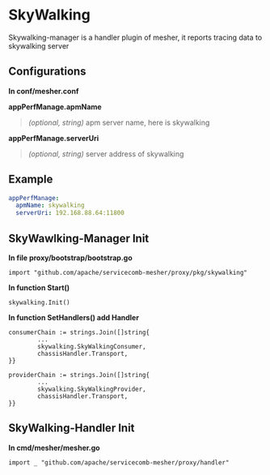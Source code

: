 # SkyWalking

Skywalking-manager is a handler plugin of mesher, it reports tracing data to skywalking server

## Configurations
**In conf/mesher.conf**

**appPerfManage.apmName**
>  *(optional, string)* apm server name, here is skywalking

**appPerfManage.serverUri**
>  *(optional, string)* server address of skywalking

## Example
```yaml
appPerfManage:
  apmName: skywalking
  serverUri: 192.168.88.64:11800
```

## SkyWawlking-Manager Init
**In file proxy/bootstrap/bootstrap.go**
```shell script
import "github.com/apache/servicecomb-mesher/proxy/pkg/skywalking"
```
**In function Start()**
```shell script
skywalking.Init()
```

**In function SetHandlers() add Handler**
```shell script
consumerChain := strings.Join([]string{
		...
		skywalking.SkyWalkingConsumer,
		chassisHandler.Transport,
}}

providerChain := strings.Join([]string{
		...
		skywalking.SkyWalkingProvider,
		chassisHandler.Transport,
}}

```
## SkyWalking-Handler Init
**In cmd/mesher/mesher.go**
```shell script
import _ "github.com/apache/servicecomb-mesher/proxy/handler"
```
